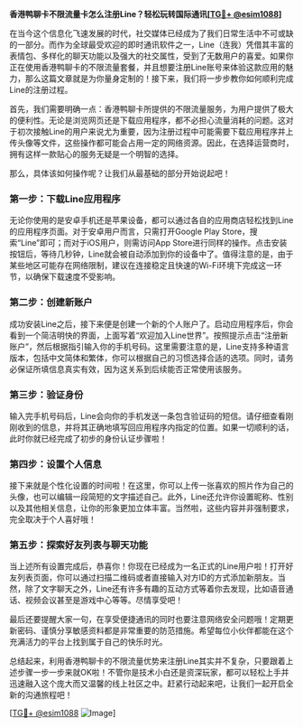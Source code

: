 **香港鸭聊卡不限流量卡怎么注册Line？轻松玩转国际通讯[[TG💪+ @esim1088](https://t.me/s/esim1088)]**

在当今这个信息化飞速发展的时代，社交媒体已经成为了我们日常生活中不可或缺的一部分。而作为全球最受欢迎的即时通讯软件之一，Line（连我）凭借其丰富的表情包、多样化的聊天功能以及强大的社交属性，受到了无数用户的喜爱。如果你正在使用香港鸭聊卡的不限流量套餐，并且想要注册Line账号来体验这款应用的魅力，那么这篇文章就是为你量身定制的！接下来，我们将一步步教你如何顺利完成Line的注册过程。

首先，我们需要明确一点：香港鸭聊卡所提供的不限流量服务，为用户提供了极大的便利性。无论是浏览网页还是下载应用程序，都不必担心流量消耗的问题。这对于初次接触Line的用户来说尤为重要，因为注册过程中可能需要下载应用程序并上传头像等文件，这些操作都可能会占用一定的网络资源。因此，在选择运营商时，拥有这样一款贴心的服务无疑是一个明智的选择。

那么，具体该如何操作呢？让我们从最基础的部分开始说起吧！

### 第一步：下载Line应用程序

无论你使用的是安卓手机还是苹果设备，都可以通过各自的应用商店轻松找到Line的应用程序页面。对于安卓用户而言，只需打开Google Play Store，搜索“Line”即可；而对于iOS用户，则需访问App Store进行同样的操作。点击安装按钮后，等待几秒钟，Line就会被自动添加到你的设备中了。值得注意的是，由于某些地区可能存在网络限制，建议在连接稳定且快速的Wi-Fi环境下完成这一环节，以确保下载速度不受影响。

### 第二步：创建新账户

成功安装Line之后，接下来便是创建一个新的个人账户了。启动应用程序后，你会看到一个简洁明快的界面，上面写着“欢迎加入Line世界”。按照提示点击“注册新账户”，然后根据指引输入你的手机号码。这里需要注意的是，Line支持多种语言版本，包括中文简体和繁体，你可以根据自己的习惯选择合适的选项。同时，请务必保证所填信息真实有效，因为这关系到后续能否正常使用该服务。

### 第三步：验证身份

输入完手机号码后，Line会向你的手机发送一条包含验证码的短信。请仔细查看刚刚收到的信息，并将其正确地填写回应用程序内指定的位置。如果一切顺利的话，此时你就已经完成了初步的身份认证步骤啦！

### 第四步：设置个人信息

接下来就是个性化设置的时间啦！在这里，你可以上传一张喜欢的照片作为自己的头像，也可以编辑一段简短的文字描述自己。此外，Line还允许你设置昵称、性别以及其他相关信息，让你的形象更加立体丰富。当然啦，这些内容并非强制要求，完全取决于个人喜好哦！

### 第五步：探索好友列表与聊天功能

当上述所有设置完成后，恭喜你！你现在已经成为一名正式的Line用户啦！打开好友列表页面，你可以通过扫描二维码或者直接输入对方ID的方式添加新朋友。当然，除了文字聊天之外，Line还有许多有趣的互动方式等着你去发现，比如语音通话、视频会议甚至是游戏中心等等。尽情享受吧！

最后还要提醒大家一句，在享受便捷通讯的同时也要注意网络安全问题哦！定期更新密码、谨慎分享敏感资料都是非常重要的防范措施。希望每位小伙伴都能在这个充满活力的平台上找到属于自己的快乐时光。

总结起来，利用香港鸭聊卡的不限流量优势来注册Line其实并不复杂，只要跟着上述步骤一步一步来就OK啦！不管你是技术小白还是资深玩家，都可以轻松上手并迅速融入这个庞大而又温馨的线上社区之中。赶紧行动起来吧，让我们一起开启全新的沟通旅程吧！

[[TG💪+ @esim1088](https://t.me/s/esim1088) ![Image](https://i.postimg.cc/4NQfJmqS/Snipaste-2025-05-13-00-14-12.png)]